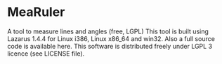 # MeaRuler
A tool to measure lines and angles (free, LGPL)
This tool is built using Lazarus 1.4.4 for Linux i386, Linux x86_64 and win32. Also a full source code is available here.
This software is distributed freely under LGPL 3 licence (see LICENSE file).
